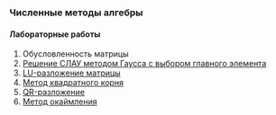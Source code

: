 ### Численные методы алгебры
#### Лабораторные работы
1. Обусловленность матрицы
2. [Решение СЛАУ методом Гаусса c выбором главного элемента](https://github.com/AlexPishchikov/algebra-numerical-analysis/tree/main/lab2)
3. [LU-разложение матрицы](https://github.com/AlexPishchikov/algebra-numerical-analysis/tree/main/lab3)
4. [Метод квадратного корня](https://github.com/AlexPishchikov/algebra-numerical-analysis/tree/main/lab4)
5. [QR-разложение](https://github.com/AlexPishchikov/algebra-numerical-analysis/tree/main/lab5)
6. [Метод окаймления](https://github.com/AlexPishchikov/algebra-numerical-analysis/tree/main/lab6)
<!-- 7. [Метод простой итерации](https://github.com/AlexPishchikov/algebra-numerical-analysis/tree/main/lab7) -->
<!-- 8. [Метод Якоби / Зейделя](https://github.com/AlexPishchikov/algebra-numerical-analysis/tree/main/lab8) -->
<!-- 9. [Метод релаксации](https://github.com/AlexPishchikov/algebra-numerical-analysis/tree/main/lab9) -->
<!-- 10. [Метод Ричардсона](https://github.com/AlexPishchikov/algebra-numerical-analysis/tree/main/lab10) -->
<!-- 11. [Метод градиентного спуска](https://github.com/AlexPishchikov/algebra-numerical-analysis/tree/main/lab11) -->

<!-- #### Курсовой проект -->
<!-- [Методы релаксации](https://github.com/AlexPishchikov/algebra-numerical-analysis/tree/main/project) -->
